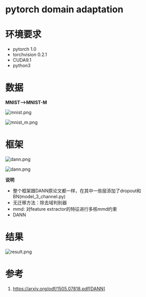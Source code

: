 # pytorch domain adaptation
# 环境要求
- pytorch 1.0
- torchvision 0.2.1
- CUDA9.1
- python3
# 数据
**MNIST-->MNIST-M**

![mnist.png](https://upload-images.jianshu.io/upload_images/16293451-90bfebadcf59a2a2.png?imageMogr2/auto-orient/strip%7CimageView2/2/w/1240)

![mnist_m.png](https://upload-images.jianshu.io/upload_images/16293451-d043cb413d558632.png?imageMogr2/auto-orient/strip%7CimageView2/2/w/1240)
# 框架
![dann.png](https://upload-images.jianshu.io/upload_images/16293451-32c144b8f522418f.png?imageMogr2/auto-orient/strip%7CimageView2/2/w/1240)

![dann.png](https://upload-images.jianshu.io/upload_images/16293451-99fdda9f32c38081.png?imageMogr2/auto-orient/strip%7CimageView2/2/w/1240)

**说明**

- 整个框架跟DANN原论文都一样，在其中一些层添加了dropout和BN(model_3_channel.py)
- 无迁移方法：除去域判别器
- mmd: 对feature extractor的特征进行多核mmd约束
- DANN



# 结果


![result.png](https://upload-images.jianshu.io/upload_images/16293451-990607b88d760c5d.png?imageMogr2/auto-orient/strip%7CimageView2/2/w/1240)

# 参考
1. https://arxiv.org/pdf/1505.07818.pdf[DANN]
